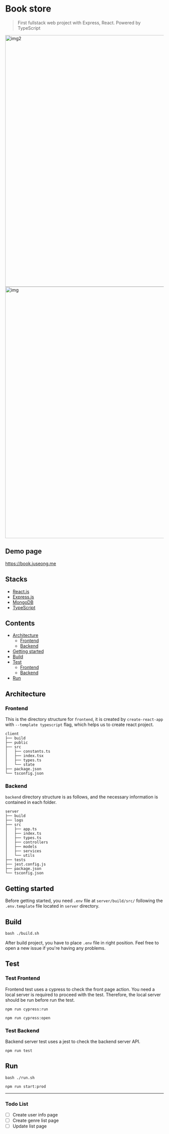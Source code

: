 # Book store
> First fullstack web project with Express, React. Powered by TypeScript

<img width="800" alt="img2" src="https://user-images.githubusercontent.com/10775915/90505751-1d377200-e18e-11ea-816e-735589849995.png"></img>
<img width="800" alt="img" src="https://user-images.githubusercontent.com/10775915/89705010-6c162800-d994-11ea-977d-482480f3529e.png"></img>

## Demo page
https://book.juseong.me

## Stacks
* [React.js](https://reactjs.org)
* [Express.js](https://expressjs.com)
* [MongoDB](https://mongodb.com)
* [TypeScript](https://www.typescriptlang.org)

## Contents
- [Architecture](#architecture)
  - [Frontend](#frontend)
  - [Backend](#backend)
- [Getting started](#getting-started)
- [Build](#build)
- [Test](#test)
  - [Frontend](#test-frontend)
  - [Backend](#test-backend)
- [Run](#run)

## <a id="architecture" style="color: black;">Architecture</a>

### <a id="frontend" style="color: black;">Frontend</a>
This is the directory structure for ```frontend```, it is created by ```create-react-app``` with ```--template typescript``` flag, which helps us to create react project.
```
client
├── build
├── public
├── src
│   ├── constants.ts
│   ├── index.tsx
│   ├── types.ts
│   └── state
├── package.json
└── tsconfig.json
```

### <a id="backend" style="color: black;">Backend</a>
```backend``` directory structure is as follows, and the necessary information is contained in each folder.
```
server
├── build
├── logs
├── src
│   ├── app.ts
│   ├── index.ts
│   ├── types.ts
│   ├── controllers
│   ├── models
│   ├── services
│   └── utils
├── tests
├── jest.config.js
├── package.json
└── tsconfig.json
```

## <a id="getting-started" style="color: black;">Getting started</a>
Before getting started, you need ```.env``` file at ```server/build/src/``` following the ```.env.template``` file located in ```server``` directory.

## <a id="build" style="color: black;">Build</a>
```shellscript
bash ./build.sh
```
After build project, you have to place ```.env``` file in right position.
Feel free to open a new issue if you're having any problems.

## <a id="test" style="color: black;">Test</a>

### <a id="test-frontend" style="color: black;">Test Frontend</a>
Frontend test uses a cypress to check the front page action. You need a local server is required to proceed with the test. Therefore, the local server should be run before run the test.
```shellscript
npm run cypress:run
```
```shellscript
npm run cypress:open
```

### <a id="test-backend" style="color: black;">Test Backend</a>
Backend server test uses a jest to check the backend server API.
```shellscript
npm run test
```

## <a id="run" style="color: black;">Run</a>
```shellscript
bash ./run.sh
```
```shellscript
npm run start:prod
```

----

### Todo List
- [ ] Create user info page
- [ ] Create genre list page
- [ ] Update list page
